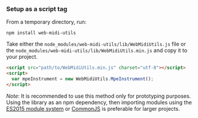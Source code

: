 ### Setup as a script tag

From a temporary directory, run:
```
npm install web-midi-utils
```
Take either the `node_modules/web-midi-utils/lib/WebMidiUtils.js` file or the `node_modules/web-midi-utils/lib/WebMidiUtils.min.js` and copy it to your
project.

```html
<script src="path/to/WebMidiUtils.min.js" charset="utf-8"></script>
<script>
  var mpeInstrument = new WebMidiUtils.MpeInstrument();
</script>
```

*Note*: It is recommended to use this method only for prototyping purposes.
Using the library as an npm dependency, then importing modules using the
[ES2015 module system](es2015.md) or [CommonJS](umd.md) is preferable for
larger projects.
